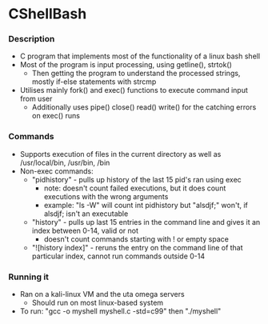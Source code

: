# CShellBash

### Description
- C program that implements most of the functionality of a linux bash shell
- Most of the program is input processing, using getline(), strtok()
  - Then getting the program to understand the processed strings, mostly if-else statements with strcmp
- Utilises mainly fork() and exec() functions to execute command input from user
  - Additionally uses pipe() close() read() write() for the catching errors on exec() runs

### Commands
- Supports execution of files in the current directory as well as /usr/local/bin, /usr/bin, /bin
- Non-exec commands:
  - "pidhistory" - pulls up history of the last 15 pid's ran using exec
    - note: doesn't count failed executions, but it does count executions with the wrong arguments
    - example:  "ls -W" will count int pidhistory but "alsdjf;" won't, if alsdjf; isn't an executable
  - "history" - pulls up last 15 entries in the command line and gives it an index between 0-14, valid or not
    - doesn't count commands starting with ! or empty space
  - "![history index]" - reruns the entry on the command line of that particular index, cannot run commands outside 0-14

### Running it
- Ran on a kali-linux VM and the uta omega servers
  - Should run on most linux-based system
- To run: "gcc -o myshell myshell.c -std=c99" then "./myshell"
